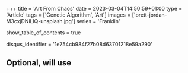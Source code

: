 +++
title = 'Art From Chaos'
date = 2023-03-04T14:50:59+01:00
type = 'Article'
tags = ['Genetic Algorithm', 'Art']
images = ['brett-jordan-M3cxjDNiLlQ-unsplash.jpg']
series = 'Franklin'

show_table_of_contents = true

disqus_identifier = '1e754cb984f27b08d63701218e59a290'
## Optional, will use <title> tag value instead.
# disqus_title = ''
## Optional, will use window.location.href instead.
# disqus_url = ''
show_disqus = true
show_comment_count = true

share_buttons = ['facebook', 'twitter']

katex = true
draft = false
+++

Making art is hard. Drawing pictures is tedious. With programming, however, we can automate things. The point of
automation is to reduce the amount of manual labor. So let's mix evolution, DNA, and programming together to make art
that _makes_ itself. Pictures that _draw_ themselves.

<!--more-->

## Concepts and definitions

Before we dive deep into making art, we need to understand some important concepts -- first things first.
{{< underline >}}Automatic art{{< /underline >}}[^1], at its core, uses generic algorithms.
[Wikipedia](https://en.wikipedia.org/wiki/Genetic_algorithm) has a really nice page about them, if you'd like to read
it. However for the sake of the article this is enough:

A **Genetic Algorithm** is a algorithm inspired by the process of natural selection used to find solutions for
optimization problems. It has three main parts:

* **Mutation** - during which specimens are randomly changed,
* **Scoring** - during which specimens are ranked by their "ability to adapt to their environment",
* **Crossing** - during which one or more specimens are mixed together to produce a new member.

OK. :ok_hand:

With these terms out of the way, let's try to understand how exactly it works. Imagine we need to find a solution
for a problem. It can be anything, like finding optimal timetable for a university class. Firstly, we need to encode a
solution as a series of bytes (their [Genetic representation](https://en.wikipedia.org/wiki/Genetic_representation), if
you will). Once we have that we can clone the encoded representation to create a generation.

Each member of the generation will be randomly **mutated** and then **scored** based on how well they fit in our
constrains set. For example: we might want to have a timetable which leaves just enough break time to eat a quick lunch,
but not too much, so that we can go home earlier. This (and similar constrains) might be used to evaluate the value of
our new mutated timetable. With each specimen evaluated we leave a few of the best and discard the rest :skull:.  
The last step is to mix our _special_ timetables to create new ones to fill the generation again.

{{< figure src="./genetic-algorithm-cycle.png" alt="Genetic Algorithm Cycle" >}}

To mutate, to score, to kill, to breed, to continue the cycle of life. It might sound simple, but in reality it is
shockingly efficient in searching the solution space.

## Art from evolution

Alright. Now with the theory out of the way, let's conceptualize a program for generating automatic art. Probably it's
a good moment to explain the clickbaity summary at the top of this article: the pictures will not _draw_ themselves, the
goal is to make _a program_ which will generate art automatically. It's going to be an iterative solution where each
cycle is parametrized by the results of its predecessor.

### Step 0: Initialization

Before we do anything towards evolution we need to prepare a generation first. So what's our generation size? Let's see
if Wikipedia has something insightful to say:

> The population size depends on the nature of the problem, but typically contains several hundreds or thousands of
> possible solutions.  
> ~ [Genetic algorithm @ Wikipedia](https://en.wikipedia.org/wiki/Genetic_algorithm)

Well, that's really not the most helpful answer. :neutral_face:  
It really boils down to this: the more specimen we have, the more memory the program requires and more CPU time to
process each generation. On the other hand, the more specimen a generation have, the wider portion of solution space it
can search. Whatever the generation size will be, we need to have a prototype - a specimen, which cloned will fill the
generation. Since we're dealing with art here, a _[tabula rasa](https://en.wikipedia.org/wiki/Tabula_rasa)_ should be a
fitting choice.

### Step 1: Mutation

Mutation method greatly affects the end result, so it's imperative to select a right one. Mutation algorithms are
usually stateless, meaning modification of each specimen does not affect any other. In each iteration the mutator will
introduce a _small_ change into specimens' genetic representation. On images it can be, for example: changing random
pixels. This works, but the final image looks too detailed (in a bad way).

Now, the changes does not technically need to be _small_ per se, however applying too big changes might result in
overriding a portion of the genome that was making this particular specimen a good candidate, thus resulting in loosing
progress achieved by previous generations.

[If you'd google "generating images with genetic algorithm"](https://www.google.com/search?q=generating+images+with+genetic+algorithm),
you'd find that most projects on the subject use geometric shapes when applying mutation. Simple onces, like
**circles**, **rectangles**, and **triangles** are a good choice. From these it's rectangles, that can be the most
easily represented in code. Having said that let's see how a single specimen might change over a few first iterations.

{{< figure src="./mutation-diagram.png" alt="Mutation diagram"
    caption="An exemplar of a 6-generation mutation process. Starting with generation 0 - no mutation applied, till generation 5 - five mutations applied."
>}}

Each of the rectangles on that picture represents a random mutation applied onto the image, meaning that all information
needed to unambiguously identify a rectangle (width, height, coordinates of one of the corners, and its color) have been
randomly generated.

The above illustrates the risk of allowing mutations which are not constrained by their impact: the mutation introduced
in 1{{< sup >}}st{{< /sup >}} step has been almost fully overwritten after 5 mutations. Don't get me wrong, the result
might be beneficial, but overall we want to utilize genome that have evolved in past generations, not to discard it
completely.

### Step 2: Scoring

Implementing scoring function can be tricky. Basically we need to have a way of mapping each specimen into an integer
value. Then with values for all specimens we can calculate a threshold and filter out all images above it. The genetic
algorithm does not provide to us any way of determining whether a mutation has been beneficial; that is strictly
depends on the implementation. So let's talk about what it is exactly we'd like to achieve here.

The idea behind generating images through evolution is that we have **an ideal** to which we're aiming to get as close
as possible. An original image, from which will derive a collection of images _similar_  to it, each mutated and scored
multiple times. A scoring function could calculate a difference between the original image and the one being currently
scored:

$$ f(O, S) = \sum_{i=0}^n | O_n - S_n | \tag{1} $$

Both `O` and `S` refer to a collection of pixels representing the original image and the current specimen respectively,
thus allowing us to index their pixels and calculate a difference between them. This, on its own, isn't the most helpful
piece of advice, as it glides over the fact that we a calculating a difference of _pixels_ not numbers, we cannot do arithmetics on them. To fix that we need to be a bit more clever here.

We can utilize the fact that pixels are just color, usually represented in
[RGB](https://en.wikipedia.org/wiki/RGB_color_model) notation. Each color in the RGB color space is represented by three
numbers from 0 to 255 (each encoding the amount of red, green, and blue). Numbers on their own don't have any meaning,
its the context that makes them colors, points, or geometric shapes. If we'd interpret these three numbers as
coordinates in three-dimensional space, then they would become points. In that case, the difference between two points
can be implemented as the distance between then:

$$ d(A, B) = \sqrt{(x_2 - x_1)^2 + (y_2 - y_1)^2 + (z_2 - z_1)^2} $$

Alright :ok_hand:. The final thought: this formula calculates the difference between two points in space, but we don't
really need _the distance_, just _an indication_ of how similar the two pixels are. Since calculating a square root on
computers is expensive, we can remove that bit and we're left with:

$$ g(A, B) = (x_2 - x_1)^2 + (y_2 - y_1)^2 + (z_2 - z_1)^2 \tag{2} $$

By combining (1) and (2) together we get:

$$ f(O, S) = \sum_{i=0}^n | (r_2 - r_1)^2 + (g_2 - g_1)^2 + (b_2 - b_1)^2 | $$

That was a bit more mathsy that I've initially anticipated `◕_◕`.

### Step 3: Crossing

In the last step the algorithm has to fill up _almost_ emptied generation. This step, quoting Wikipedia, it's:

> [...] a genetic operator used to combine the genetic information of two parents to generate new offspring. [...]
> Solutions can also be generated by cloning an existing solution, which is analogous to asexual reproduction.  
> ~ [Crossover (genetic algorithm)](https://en.wikipedia.org/wiki/Crossover_(genetic_algorithm))

There are several ways we can make it work, from naive ones:

* create an exact copy of one of the remaining images,
* create a mutated copy of one of the remaining images,
* split image into two halves and fill it with a respective half from one of the two parents,

to more sophisticated ones:

* for each pixel pair taken from two parents calculate an arithmetic average and use it to construct a new pixel,
* for each pixel pair taken from two parents calculate an weighted average and use it to construct a new pixel.

The methods mentioned above differ in their complexity, but more importantly, in how fitting specimens they create. It's
worth to mention that in opposition to the previous two steps, this one isn't strictly mandatory. The algorithm will
still work without it and the generated images will look acceptable. With **crossing**, however the algorithm generates
more fitting specimens, relative to a one without the 3{{< sup >}}rd{{< /sup >}} step, in the same number of
generations.

We will take a look at several of **crossing** methods mentioned above and we will plot scores of their specimens as a
function of generation number, to see how well they perform. :chart_with_upwards_trend:

## Next steps

This is the first article from a series about generating art through genetic algorithms. In the next articles _(coming
up soon-ish)_ we'll turn those ideas into [Rust](https://www.rust-lang.org/) code and after that we'll finally make art
that makes itself.

<!-- Image source: https://unsplash.com/photos/M3cxjDNiLlQ -->

{{< figure src="./brett-jordan-M3cxjDNiLlQ-unsplash.jpg" alt="Order and Chaos"
    caption="Photo by [Brett Jordan](https://unsplash.com/@brett_jordan?utm_source=unsplash&utm_medium=referral&utm_content=creditCopyText) on [Unsplash](https://unsplash.com/photos/M3cxjDNiLlQ?utm_source=unsplash&utm_medium=referral&utm_content=creditCopyText)"
    class="border"
>}}

See you around!

:ocean:

<!-- Footnotes -->

[^1]: Term coined by me. If you want to read more about art generated by algorithms you should probably look for
[Algorithmic art](https://en.wikipedia.org/wiki/Algorithmic_art).
